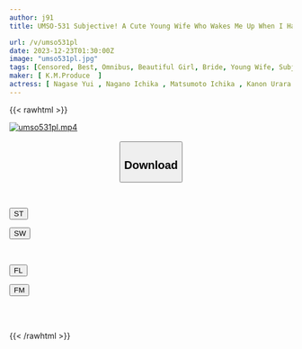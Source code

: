 ```yaml
---
author: j91
title: UMSO-531 Subjective! A Cute Young Wife Who Wakes Me Up When I Have A Hard Time Waking Up With Naughty Pranks.

url: /v/umso531pl
date: 2023-12-23T01:30:00Z
image: "umso531pl.jpg"
tags: [Censored, Best, Omnibus, Beautiful Girl, Bride, Young Wife, Subjectivity, 4HR+	]
maker: [ K.M.Produce  ]
actress: [ Nagase Yui , Nagano Ichika , Matsumoto Ichika , Kanon Urara , Uryuki Sara , Kisaragi Mashiro , Takahashi Riho , Tenma Yui]
---
```



{{< rawhtml >}}

<div class="video" data-videoid="1x3AXOV6jQSpmJ">
    <a href="javascript:;">
        <img src="/v/umso531pl/umso531pl.jpg" width="WIDTH" height="HEIGHT" alt="umso531pl.mp4" loading="lazy">
    </a>
</div>

<script type="text/javascript" src="https://j91.asia/asset/on-demand-st.js"></script>

<br>
  <link rel="stylesheet" href="https://j91.asia/asset/bs5.css">
  
  <center>
  <button class="btn btn-primary" type="button" data-bs-toggle="collapse" data-bs-target=".multi-collapse" aria-expanded="false" aria-controls="multiCollapseExample1 multiCollapseExample2"><h2>Download</h2></button></center>
</p>
<div class="row">
  <div class="col">
    <div class="collapse multi-collapse" id="multiCollapseExample1">
      <div class="card card-body">
	      	      <br>
<div class="buttons">  
<p><a href="https://streamtape.to/v/1x3AXOV6jQSpmJ" target="_blank"><button class="btn-hover color-3"><i class="fa fa-download"></i> ST</button></a></p>
<p><a href="https://flaswish.com/tqb1gx9co9vh" target="_blank"><button class="btn-hover color-2"><i class="fa fa-download"></i> SW</button></a></p></div>
    </div>
  </div>
</div>
  <div class="col">
    <div class="collapse multi-collapse" id="multiCollapseExample2">
      <div class="card card-body">
	      <br>
<div class="buttons">
<p><a href="javascript:;" target="_blank"><button class="btn-hover color-9"><i class="fa fa-download"></i> FL</button></a></p>
<p><a href="javascript:;" target="_blank"><button class="btn-hover color-8"><i class="fa fa-download"></i> FM</button></a></p></div>
<br><br>
      </div>
    </div>
  </div>
</div>

{{< /rawhtml >}}